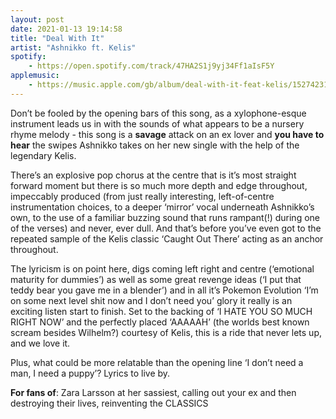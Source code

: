 ```yaml
---
layout: post
date: 2021-01-13 19:14:58
title: "Deal With It"
artist: "Ashnikko ft. Kelis"
spotify: 
    - https://open.spotify.com/track/47HA2S1j9yj34Ff1aIsF5Y
applemusic: 
    - https://music.apple.com/gb/album/deal-with-it-feat-kelis/1527423122?i=1527423125
---
```


Don’t be fooled by the opening bars of this song, as a xylophone-esque instrument leads us in with the sounds of what appears to be a nursery rhyme melody - this song is a **savage** attack on an ex lover and **you have to hear** the swipes Ashnikko takes on her new single with the help of the legendary Kelis.

There’s an explosive pop chorus at the centre that is it’s most straight forward moment but there is so much more depth and edge throughout, impeccably produced (from just really interesting, left-of-centre instrumentation choices, to a deeper ‘mirror’ vocal underneath Ashnikko’s own, to the use of a familiar buzzing sound that runs rampant(!) during one of the verses) and never, ever dull. And that’s before you’ve even got to the repeated sample of the Kelis classic ‘Caught Out There’ acting as an anchor throughout.

The lyricism is on point here, digs coming left right and centre (‘emotional maturity for dummies’) as well as some great revenge ideas (‘I put that teddy bear you gave me in a blender’) and in all it’s Pokemon Evolution ‘I’m on some next level shit now and I don’t need you’ glory it really is an exciting listen start to finish. Set to the backing of ‘I HATE YOU SO MUCH RIGHT NOW’ and the perfectly placed ‘AAAAAH’ (the worlds best known scream besides Wilhelm?) courtesy of Kelis, this is a ride that never lets up, and we love it.

Plus, what could be more relatable than the opening line ‘I don’t need a man, I need a puppy’? Lyrics to live by.

**For fans of**: Zara Larsson at her sassiest, calling out your ex and then destroying their lives, reinventing the CLASSICS
